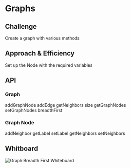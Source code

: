 # Graphs

## Challenge
Create a graph with various methods

## Approach & Efficiency
Set up the Node with the required variables

## API

### Graph
addGraphNode
addEdge
getNeighbors
size
getGraphNodes
setGraphNodes
breadthFirst

### Graph Node
addNeighbor
getLabel
setLabel
getNeighbors
setNeighbors

## Whitboard
![Graph Breadth First Whiteboard](./docs/assets/graphBreadthFirst-whiteboard.jpg)